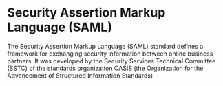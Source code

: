 # Security Assertion Markup Language (SAML) 

The Security Assertion Markup Language (SAML) standard defines a framework for exchanging security information between online business partners. It was developed by the Security Services Technical Committee (SSTC) of the standards organization OASIS (the Organization for the Advancement of Structured Information Standards)
